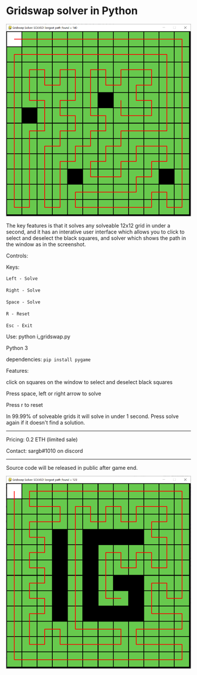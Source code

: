 # Gridswap solver in Python

![Solver](gridswap_solver.png)

The key features is that it solves any solveable 12x12 grid in under a second, and it has an interative user interface which allows you to click to select and deselect the black squares, and solver which shows the path in the window as in the screenshot.

Controls:

Keys:

    Left - Solve
    
    Right - Solve
    
    Space - Solve
    
    R - Reset
    
    Esc - Exit

Use: python i_gridswap.py

Python 3

dependencies: `pip install pygame`

Features:

click on squares on the window to select and deselect black squares

Press space, left or right arrow to solve

Press r to reset

In 99.99% of solveable grids it will solve in under 1 second. Press solve again if it doesn't find a solution.

-------

Pricing: 0.2 ETH (limited sale)

Contact: sargb#1010 on discord

----

Source code will be released in public after game end.

![IG](ig.png)
